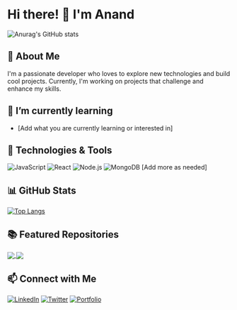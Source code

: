 # Hi there! 👋 I'm Anand

![Anurag's GitHub stats](https://github-readme-stats.vercel.app/api?username=anand-bits&show_icons=true&theme=radical)

## 🚀 About Me
I'm a passionate developer who loves to explore new technologies and build cool projects. Currently, I'm working on projects that challenge and enhance my skills.

## 🌱 I’m currently learning
- [Add what you are currently learning or interested in]

## 🔧 Technologies & Tools
![JavaScript](https://img.shields.io/badge/JavaScript-F7DF1E?style=flat&logo=javascript&logoColor=black)
![React](https://img.shields.io/badge/React-61DAFB?style=flat&logo=react&logoColor=black)
![Node.js](https://img.shields.io/badge/Node.js-339933?style=flat&logo=node.js&logoColor=white)
![MongoDB](https://img.shields.io/badge/MongoDB-47A248?style=flat&logo=mongodb&logoColor=white)
[Add more as needed]

## 📊 GitHub Stats
[![Top Langs](https://github-readme-stats.vercel.app/api/top-langs/?username=anand-bits&hide=html&layout=compact)](https://github.com/anuraghazra/github-readme-stats)

## 📚 Featured Repositories
<a href="https://github.com/anand-bits/github-readme-stats">
  <img align="center" src="https://github-readme-stats.vercel.app/api/pin/?username=anand-bits&repo=github-readme-stats" />
</a>
<a href="https://github.com/anand-bits/BookReader">
  <img align="center" src="https://github-readme-stats.vercel.app/api/pin/?username=anand-bits&repo=BookReader" />
</a>

## 📫 Connect with Me
[![LinkedIn](https://img.shields.io/badge/LinkedIn-0077B5?style=flat&logo=linkedin&logoColor=white)](https://www.linkedin.com/in/your-linkedin-profile)
[![Twitter](https://img.shields.io/badge/Twitter-1DA1F2?style=flat&logo=twitter&logoColor=white)](https://twitter.com/your-twitter-handle)
[![Portfolio](https://img.shields.io/badge/Portfolio-000000?style=flat&logo=react&logoColor=white)](https://your-portfolio-link.com)

<!-- Feel free to add more sections or customize as per your preference -->

<!--
**anand-bits/anand-bits** is a ✨ _special_ ✨ repository because its `README.md` (this file) appears on your GitHub profile.

Here are some ideas to get you started:

- 🔭 I’m currently working on ...
- 🌱 I’m currently learning ...
- 👯 I’m looking to collaborate on ...
- 🤔 I’m looking for help with ...
- 💬 Ask me about ...
- 📫 How to reach me: ...
- 😄 Pronouns: ...
- ⚡ Fun fact: ...

-->
